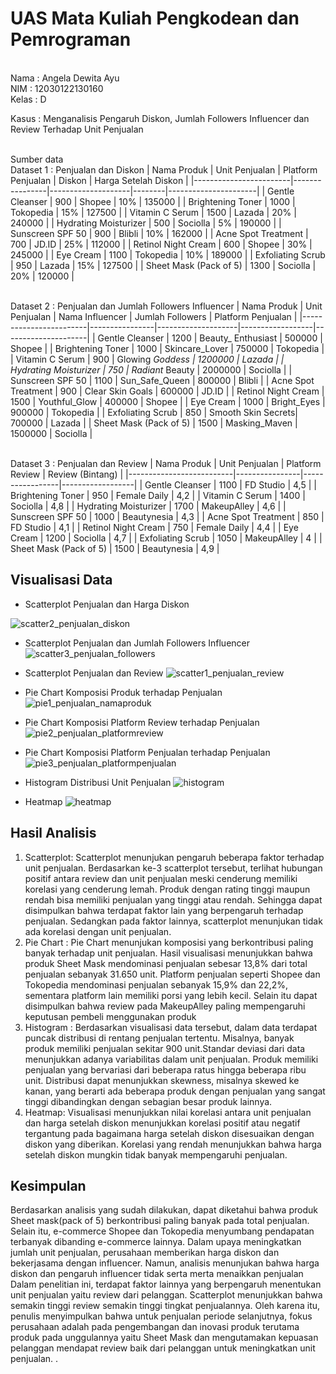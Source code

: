 # UAS Mata Kuliah Pengkodean dan Pemrograman

<br> Nama  : Angela Dewita Ayu
<br> NIM   : 12030122130160
<br> Kelas : D

Kasus : Menganalisis Pengaruh Diskon, Jumlah Followers Influencer dan Review Terhadap Unit Penjualan

<br> Sumber data 
<br> Dataset 1 : Penjualan dan Diskon
| Nama Produk            | Unit Penjualan | Platform Penjualan | Diskon | Harga Setelah Diskon |
|------------------------|----------------|--------------------|--------|----------------------|
| Gentle Cleanser        | 900            | Shopee             | 10%    | 135000               |
| Brightening Toner      | 1000           | Tokopedia          | 15%    | 127500               |
| Vitamin C Serum        | 1500           | Lazada             | 20%    | 240000               |
| Hydrating Moisturizer  | 500            | Sociolla           | 5%     | 190000               |
| Sunscreen SPF 50       | 900            | Blibli             | 10%    | 162000               |
| Acne Spot Treatment    | 700            | JD.ID              | 25%    | 112000               |
| Retinol Night Cream    | 600            | Shopee             | 30%    | 245000               |
| Eye Cream              | 1100           | Tokopedia          | 10%    | 189000               |
| Exfoliating Scrub      | 950            | Lazada             | 15%    | 127500               |
| Sheet Mask (Pack of 5) | 1300           | Sociolla           | 20%    | 120000               |

<br> Dataset 2 : Penjualan dan Jumlah Followers Influencer
| Nama Produk            | Unit Penjualan | Nama Influencer    | Jumlah Followers | Platform Penjualan |
|------------------------|----------------|--------------------|------------------|---------------------|
| Gentle Cleanser        | 1200           | Beauty_ Enthusiast | 500000           | Shopee              |
| Brightening Toner      | 1000           | Skincare_Lover     | 750000           | Tokopedia           |
| Vitamin C Serum        | 900            | Glowing _Goddess   | 1200000          | Lazada              |
| Hydrating Moisturizer  | 750            | Radiant_ Beauty    | 2000000          | Sociolla            |
| Sunscreen SPF 50       | 1100           | Sun_Safe_Queen     | 800000           | Blibli              |
| Acne Spot Treatment    | 900            | Clear Skin Goals   | 600000           | JD.ID               |
| Retinol Night Cream    | 1500           | Youthful_Glow      | 400000           | Shopee              |
| Eye Cream              | 1000           | Bright_Eyes        | 900000           | Tokopedia           |
| Exfoliating Scrub      | 850            | Smooth Skin Secrets| 700000           | Lazada              |
| Sheet Mask (Pack of 5) | 1500           | Masking_Maven      | 1500000          | Sociolla            |

<br> Dataset 3 : Penjualan dan Review
| Nama Produk              | Unit Penjualan | Platform Review | Review (Bintang) |
|--------------------------|----------------|-----------------|------------------|
| Gentle Cleanser          | 1100           | FD Studio       | 4,5              |
| Brightening Toner        | 950            | Female Daily    | 4,2              |
| Vitamin C Serum          | 1400           | Sociolla        | 4,8              |
| Hydrating Moisturizer    | 1700           | MakeupAlley     | 4,6              |
| Sunscreen SPF 50         | 1000           | Beautynesia     | 4,3              |
| Acne Spot Treatment      | 850            | FD Studio       | 4,1              |
| Retinol Night Cream      | 750            | Female Daily    | 4,4              |
| Eye Cream                | 1200           | Sociolla        | 4,7              |
| Exfoliating Scrub        | 1050           | MakeupAlley     | 4                |
| Sheet Mask (Pack of 5)   | 1500           | Beautynesia     | 4,9              |

## Visualisasi Data
- Scatterplot Penjualan dan Harga Diskon


![scatter2_penjualan_diskon](https://github.com/AngelaDewitaAyu/UAS_Pengkodean_12030122130160_D/assets/167239973/c56b0cb8-b8ed-4ffd-a421-c3baa9c3e666)


- Scatterplot Penjualan dan Jumlah Followers Influencer
![scatter3_penjualan_followers](https://github.com/AngelaDewitaAyu/UAS_Pengkodean_12030122130160_D/assets/167239973/a53d83b4-cdb2-492e-bc51-457dd5467a27)


- Scatterplot Penjualan dan Review
![scatter1_penjualan_review](https://github.com/AngelaDewitaAyu/UAS_Pengkodean_12030122130160_D/assets/167239973/ea823494-ff74-4cef-a106-f382df261e82)

- Pie Chart Komposisi Produk terhadap Penjualan
![pie1_penjualan_namaproduk](https://github.com/AngelaDewitaAyu/UAS_Pengkodean_12030122130160_D/assets/167239973/c907743c-7ca2-43fe-9908-b32771d318b2)
  
- Pie Chart Komposisi Platform Review terhadap Penjualan
![pie2_penjualan_platformreview](https://github.com/AngelaDewitaAyu/UAS_Pengkodean_12030122130160_D/assets/167239973/7e3058fe-0e29-4a29-84ff-8105813939f5)

- Pie Chart Komposisi Platform Penjualan terhadap Penjualan
![pie3_penjualan_platformpenjualan](https://github.com/AngelaDewitaAyu/UAS_Pengkodean_12030122130160_D/assets/167239973/56b684a2-08b2-459e-94d7-61043413ffca)

- Histogram Distribusi Unit Penjualan
![histogram](https://github.com/AngelaDewitaAyu/UAS_Pengkodean_12030122130160_D/assets/167239973/251a8470-cfe2-4286-90e4-2ecde8590091)

- Heatmap
![heatmap](https://github.com/AngelaDewitaAyu/UAS_Pengkodean_12030122130160_D/assets/167239973/a1bc7d1b-d688-4b88-bb14-0fcaf71f9010)



## Hasil Analisis
1. Scatterplot: Scatterplot menunjukan pengaruh beberapa faktor terhadap unit penjualan. Berdasarkan ke-3 scatterplot tersebut, terlihat hubungan positif antara review dan unit penjualan meski cenderung memiliki korelasi yang cenderung lemah. Produk dengan rating tinggi maupun rendah bisa memiliki penjualan yang tinggi atau rendah. Sehingga dapat disimpulkan bahwa terdapat faktor lain yang berpengaruh terhadap penjualan. Sedangkan pada faktor lainnya, scatterplot menunjukan tidak ada korelasi dengan unit penjualan.
2. Pie Chart : Pie Chart menunjukan komposisi yang berkontribusi paling banyak terhadap unit penjualan. Hasil visualisasi menunjukkan bahwa produk Sheet Mask mendominasi penjualan sebesar 13,8% dari total penjualan sebanyak 31.650 unit. Platform penjualan seperti Shopee dan Tokopedia mendominasi penjualan sebanyak 15,9% dan 22,2%, sementara platform lain memiliki porsi yang lebih kecil. Selain itu dapat disimpulkan bahwa review pada MakeupAlley paling mempengaruhi keputusan pembeli menggunakan produk
3. Histogram : Berdasarkan visualisasi data tersebut, dalam data terdapat puncak distribusi di rentang penjualan tertentu. Misalnya, banyak produk memiliki penjualan sekitar 900 unit.Standar deviasi dari data menunjukkan adanya variabilitas dalam unit penjualan. Produk memiliki penjualan yang bervariasi dari beberapa ratus hingga beberapa ribu unit. Distribusi dapat menunjukkan skewness, misalnya skewed ke kanan, yang berarti ada beberapa produk dengan penjualan yang sangat tinggi dibandingkan dengan sebagian besar produk lainnya.
4. Heatmap: Visualisasi menunjukkan nilai korelasi antara unit penjualan dan harga setelah diskon menunjukkan korelasi positif atau negatif tergantung pada bagaimana harga setelah diskon disesuaikan dengan diskon yang diberikan. Korelasi yang rendah menunjukkan bahwa harga setelah diskon mungkin tidak banyak mempengaruhi penjualan.

## Kesimpulan
Berdasarkan analisis yang sudah dilakukan, dapat diketahui bahwa 	produk Sheet mask(pack of 5) berkontribusi paling banyak pada total penjualan. Selain itu, e-commerce Shopee dan Tokopedia menyumbang pendapatan terbanyak dibanding e-commerce lainnya.
Dalam upaya meningkatkan jumlah unit penjualan, perusahaan memberikan harga diskon dan bekerjasama dengan influencer. Namun, analisis menunjukan bahwa harga diskon dan pengaruh influencer tidak serta merta menaikkan penjualan	Dalam penelitian ini, terdapat faktor lainnya yang berpengaruh menentukan unit penjualan yaitu review dari pelanggan. Scatterplot menunjukkan bahwa semakin tinggi review semakin tinggi tingkat penjualannya. 
Oleh karena itu, penulis menyimpulkan bahwa untuk penjualan periode selanjutnya, fokus perusahaan adalah pada pengembangan dan inovasi produk terutama produk pada unggulannya yaitu Sheet Mask dan mengutamakan kepuasan pelanggan mendapat review baik dari pelanggan untuk meningkatkan unit penjualan. 
.



